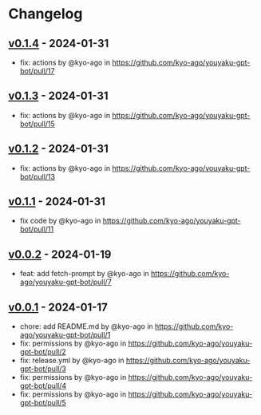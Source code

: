 # Changelog

## [v0.1.4](https://github.com/kyo-ago/youyaku-gpt-bot/compare/v0.1.3...v0.1.4) - 2024-01-31
- fix: actions by @kyo-ago in https://github.com/kyo-ago/youyaku-gpt-bot/pull/17

## [v0.1.3](https://github.com/kyo-ago/youyaku-gpt-bot/compare/v0.1.2...v0.1.3) - 2024-01-31
- fix: actions by @kyo-ago in https://github.com/kyo-ago/youyaku-gpt-bot/pull/15

## [v0.1.2](https://github.com/kyo-ago/youyaku-gpt-bot/compare/v0.1.1...v0.1.2) - 2024-01-31
- fix: actions by @kyo-ago in https://github.com/kyo-ago/youyaku-gpt-bot/pull/13

## [v0.1.1](https://github.com/kyo-ago/youyaku-gpt-bot/compare/v0.1.0...v0.1.1) - 2024-01-31
- fix code by @kyo-ago in https://github.com/kyo-ago/youyaku-gpt-bot/pull/11

## [v0.0.2](https://github.com/kyo-ago/youyaku-gpt-bot/compare/v0.0.1...v0.0.2) - 2024-01-19
- feat: add fetch-prompt by @kyo-ago in https://github.com/kyo-ago/youyaku-gpt-bot/pull/7

## [v0.0.1](https://github.com/kyo-ago/youyaku-gpt-bot/commits/v0.0.1) - 2024-01-17
- chore: add README.md by @kyo-ago in https://github.com/kyo-ago/youyaku-gpt-bot/pull/1
- fix: permissions by @kyo-ago in https://github.com/kyo-ago/youyaku-gpt-bot/pull/2
- fix: release.yml by @kyo-ago in https://github.com/kyo-ago/youyaku-gpt-bot/pull/3
- fix: permissions by @kyo-ago in https://github.com/kyo-ago/youyaku-gpt-bot/pull/4
- fix: permissions by @kyo-ago in https://github.com/kyo-ago/youyaku-gpt-bot/pull/5
